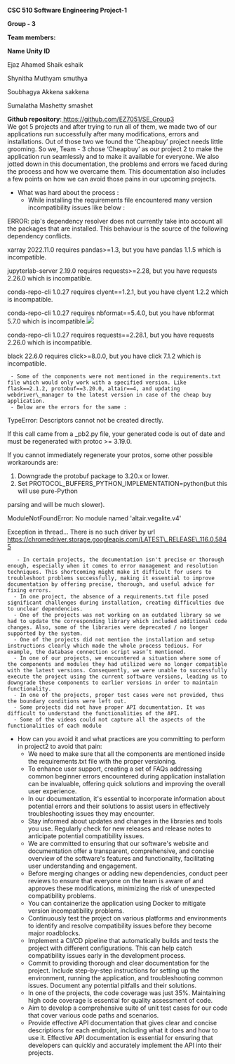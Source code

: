 ﻿**CSC 510 Software Engineering Project-1**

**Group - 3**

**Team members:**

**Name Unity ID**

Ejaz Ahamed Shaik eshaik

Shynitha Muthyam smuthya

Soubhagya Akkena sakkena

Sumalatha Mashetty smashet

**Github repository**:[ ](https://github.ncsu.edu/araveen/engr-ALDA-Fall2022-H35)[https://github.com/EZ7051/SE_Group3 ](https://github.com/EZ7051/SE_Group3)</br>
We got 5 projects and after trying to run all of them, we made two of our applications run successfully after many modifications, errors and installations. Out of those two we found the ‘Cheapbuy’ project needs little grooming. So we, Team - 3 chose ‘Cheapbuy’ as our project 2 to make the application run seamlessly and to make it available for everyone. We also jotted down in this documentation, the problems and errors we faced during the process and how we overcame them. This documentation also includes a few points on how we can avoid those pains in our upcoming projects.


- What was hard about the process :
    - While installing the requirements file encountered many version incompatibility issues like below :



ERROR: pip's dependency resolver does not currently take into account all the packages that are installed. This behaviour is the source of the following dependency conflicts.

xarray 2022.11.0 requires pandas>=1.3, but you have pandas 1.1.5 which is incompatible.

jupyterlab-server 2.19.0 requires requests>=2.28, but you have requests 2.26.0 which is incompatible.

conda-repo-cli 1.0.27 requires clyent==1.2.1, but you have clyent 1.2.2 which is incompatible.

conda-repo-cli 1.0.27 requires nbformat==5.4.0, but you have nbformat 5.7.0 which is incompatible.![](Aspose.Words.6da1bd32-516e-4fbd-8b3e-a99145b1e0f0.002.png)

conda-repo-cli 1.0.27 requires requests==2.28.1, but you have requests 2.26.0 which is incompatible.

black 22.6.0 requires click>=8.0.0, but you have click 7.1.2 which is incompatible.


     - Some of the components were not mentioned in the requirements.txt file which would only work with a specified version. Like flask==2.1.2, protobuf==3.20.0, altair==4, and updating webdriver\_manager to the latest version in case of the cheap buy application.
     - Below are the errors for the same :



TypeError: Descriptors cannot not be created directly.

If this call came from a \_pb2.py file, your generated code is out of date and must be regenerated with protoc >= 3.19.0.

If you cannot immediately regenerate your protos, some other possible workarounds are:

1. Downgrade the protobuf package to 3.20.x or lower.
1. Set PROTOCOL\_BUFFERS\_PYTHON\_IMPLEMENTATION=python(but this will use pure-Python

parsing and will be much slower).

ModuleNotFoundError: No module named 'altair.vegalite.v4'

Exception in thread... There is no such driver by url https://chromedriver.storage.googleapis.com/LATEST\_RELEASE\_116.0.5845


       - In certain projects, the documentation isn't precise or thorough enough, especially when it comes to error management and resolution techniques. This shortcoming might make it difficult for users to troubleshoot problems successfully, making it essential to improve documentation by offering precise, thorough, and useful advice for fixing errors.
      - In one project, the absence of a requirements.txt file posed significant challenges during installation, creating difficulties due to unclear dependencies.
      - One of the projects was not working on an outdated library so we had to update the corresponding library which included additional code changes. Also, some of the libraries were deprecated / no longer supported by the system.
      - One of the projects did not mention the installation and setup instructions clearly which made the whole process tedious. For example, the database connection script wasn’t mentioned.
      - In one of our projects, we encountered a situation where some of the components and modules they had utilized were no longer compatible with the latest versions. Consequently, we were unable to successfully execute the project using the current software versions, leading us to downgrade these components to earlier versions in order to maintain functionality.
      - In one of the projects, proper test cases were not provided, thus the boundary conditions were left out.
      - Some projects did not have proper API documentation. It was difficult to understand the functionalities of the API.
      - Some of the videos could not capture all the aspects of the functionalities of each module
- How can you avoid it and what practices are you committing to perform in project2 to avoid that pain:
    - We need to make sure that all the components are mentioned inside the requirements.txt file with the proper versioning.
    - To enhance user support, creating a set of FAQs addressing common beginner errors encountered during application installation can be invaluable, offering quick solutions and improving the overall user experience.
    - In our documentation, it's essential to incorporate information about potential errors and their solutions to assist users in effectively troubleshooting issues they may encounter.
    - Stay informed about updates and changes in the libraries and tools you use. Regularly check for new releases and release notes to anticipate potential compatibility issues.
    - We are committed to ensuring that our software's website and documentation offer a transparent, comprehensive, and concise overview of the software's features and functionality, facilitating user understanding and engagement.
    - Before merging changes or adding new dependencies, conduct peer reviews to ensure that everyone on the team is aware of and approves these modifications, minimizing the risk of unexpected compatibility problems.
    - You can containerize the application using Docker to mitigate version incompatibility problems.
    - Continuously test the project on various platforms and environments to identify and resolve compatibility issues before they become major roadblocks.
    - Implement a CI/CD pipeline that automatically builds and tests the project with different configurations. This can help catch compatibility issues early in the development process.
    - Commit to providing thorough and clear documentation for the project. Include step-by-step instructions for setting up the environment, running the application, and troubleshooting common issues. Document any potential pitfalls and their solutions.
    - In one of the projects, the code coverage was just 35%. Maintaining high code coverage is essential for quality assessment of code.
    - Aim to develop a comprehensive suite of unit test cases for our code that cover various code paths and scenarios.
    - Provide effective API documentation that gives clear and concise descriptions for each endpoint, including what it does and how to use it. Effective API documentation is essential for ensuring that developers can quickly and accurately implement the API into their projects.
